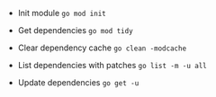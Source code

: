 * Init module
`go mod init`

* Get dependencies
`go mod tidy`
  
* Clear dependency cache
`go clean -modcache`
  
* List dependencies with patches
`go list -m -u all`
  
* Update dependencies
`go get -u`
